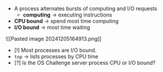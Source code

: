 - A process alternates bursts of computing and I/O requests
	- **computing** -> executing instructions
- **CPU bound** -> spend most time computing
- **I/O bound** -> most time waiting

![[Pasted image 20241205164913.png]]

- [!] Most processes are I/O bound.
- `top` -> lists processes by CPU time
- [?] Is the OS Challenge server process CPU or I/O bound?